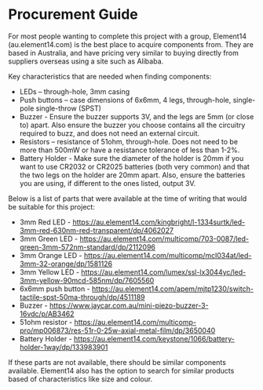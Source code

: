  # Procurement Guide
For most people wanting to complete this project with a group, Element14 (au.element14.com) is the best place to acquire components from. They are based in Australia, and have pricing very similar to buying directly from suppliers overseas using a site such as Alibaba. 

Key characteristics that are needed when finding components:
- LEDs – through-hole, 3mm casing
- Push buttons – case dimensions of 6x6mm, 4 legs, through-hole, single-pole single-throw (SPST)
- Buzzer - Ensure the buzzer supports 3V, and the legs are 5mm (or close to) apart. Also ensure the buzzer you choose contains all the circuitry required to buzz, and does not need an external circuit. 
- Resistors – resistance of 51ohm, through-hole. Does not need to be more than 500mW or have a resistance tolerance of less than 1-2%. 
- Battery Holder - Make sure the diameter of the holder is 20mm if you want to use CR2032 or CR2025 batteries (both very common) and that the two legs on the holder are 20mm apart. Also, ensure the batteries you are using, if different to the ones listed, output 3V. 

Below is a list of parts that were available at the time of writing that would be suitable for this project:
- 3mm Red LED - https://au.element14.com/kingbright/l-1334surtk/led-3mm-red-630nm-red-transparent/dp/4062027
- 3mm Green LED - https://au.element14.com/multicomp/703-0087/led-green-3mm-572nm-standard/dp/2112096 
- 3mm Orange LED - https://au.element14.com/multicomp/mcl034at/led-3mm-32-orange/dp/1581126 
- 3mm Yellow LED - https://au.element14.com/lumex/ssl-lx3044yc/led-3mm-yellow-90mcd-585nm/dp/7605560 
- 6x6mm push button - https://au.element14.com/apem/mjtp1230/switch-tactile-spst-50ma-through/dp/4511189 
- Buzzer - https://www.jaycar.com.au/mini-piezo-buzzer-3-16vdc/p/AB3462
- 51ohm resistor - https://au.element14.com/multicomp-pro/mp006873/res-51r-0-25w-axial-metal-film/dp/3650040
- Battery Holder - https://au.element14.com/keystone/1066/battery-holder-1way/dp/133983901

If these parts are not available, there should be similar components available. Element14 also has the option to search for similar products based of characteristics like size and colour. 